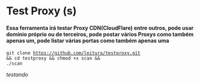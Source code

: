# Test Proxy (s)
<h4>Essa ferramenta irá testar Proxy CDN(CloudFlare) entre outros, pode usar domínio próprio ou de terceiros, pode postar vários Proxys como também apenas um, pode listar várias portas como também apenas uma</h4>

<code>git clone https://github.com/leitura/testproxy.git && cd testproxy && chmod +x scan && ./scan</code>

*testando*
